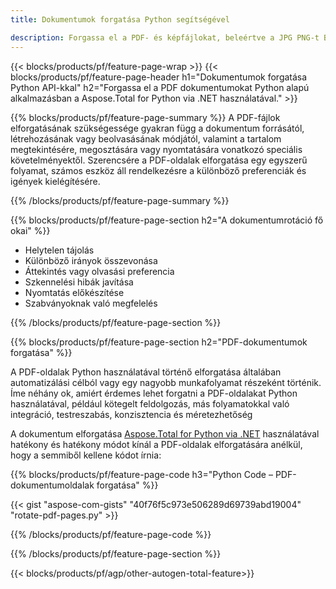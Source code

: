```yaml
---
title: Dokumentumok forgatása Python segítségével 

description: Forgassa el a PDF- és képfájlokat, beleértve a JPG PNG-t BMP GIF TIFF SVG-t Python-alkalmazásával.
---
```


{{< blocks/products/pf/feature-page-wrap >}}
{{< blocks/products/pf/feature-page-header h1="Dokumentumok forgatása Python API-kkal" h2="Forgassa el a PDF dokumentumokat Python alapú alkalmazásban a Aspose.Total for Python via .NET használatával." >}}

{{% blocks/products/pf/feature-page-summary %}}
A PDF-fájlok elforgatásának szükségessége gyakran függ a dokumentum forrásától, létrehozásának vagy beolvasásának módjától, valamint a tartalom megtekintésére, megosztására vagy nyomtatására vonatkozó speciális követelményektől. Szerencsére a PDF-oldalak elforgatása egy egyszerű folyamat, számos eszköz áll rendelkezésre a különböző preferenciák és igények kielégítésére. 

{{% /blocks/products/pf/feature-page-summary  %}}

{{% blocks/products/pf/feature-page-section  h2="A dokumentumrotáció fő okai" %}}

- Helytelen tájolás 
- Különböző irányok összevonása 
- Áttekintés vagy olvasási preferencia 
- Szkennelési hibák javítása 
- Nyomtatás előkészítése
- Szabványoknak való megfelelés 

{{% /blocks/products/pf/feature-page-section %}}

{{% blocks/products/pf/feature-page-section  h2="PDF-dokumentumok forgatása" %}}

A PDF-oldalak Python használatával történő elforgatása általában automatizálási célból vagy egy nagyobb munkafolyamat részeként történik. Íme néhány ok, amiért érdemes lehet forgatni a PDF-oldalakat Python használatával, például kötegelt feldolgozás, más folyamatokkal való integráció, testreszabás, konzisztencia és méretezhetőség  <br />

A dokumentum elforgatása [Aspose.Total for Python via .NET](https://products.aspose.com/total/python-net/) használatával hatékony és hatékony módot kínál a PDF-oldalak elforgatására anélkül, hogy a semmiből kellene kódot írnia:

{{% blocks/products/pf/feature-page-code h3="Python Code – PDF-dokumentumoldalak forgatása" %}}

{{< gist "aspose-com-gists" "40f76f5c973e506289d69739abd19004" "rotate-pdf-pages.py" >}}

{{% /blocks/products/pf/feature-page-code  %}}

{{% /blocks/products/pf/feature-page-section %}}

{{< blocks/products/pf/agp/other-autogen-total-feature>}}